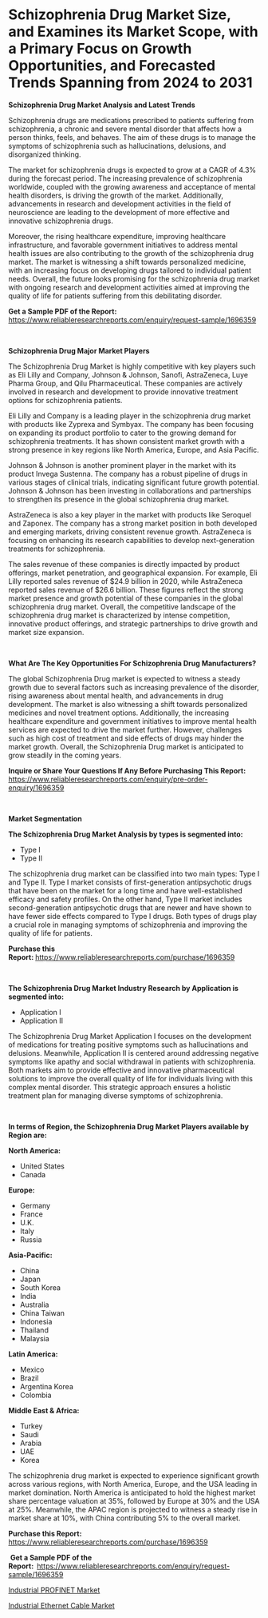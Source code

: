 <p><h1>Schizophrenia Drug Market Size, and Examines its Market Scope, with a Primary Focus on Growth Opportunities, and Forecasted Trends Spanning from 2024 to 2031</h1></p><p><strong>Schizophrenia Drug Market Analysis and Latest Trends</strong></p>
<p><p>Schizophrenia drugs are medications prescribed to patients suffering from schizophrenia, a chronic and severe mental disorder that affects how a person thinks, feels, and behaves. The aim of these drugs is to manage the symptoms of schizophrenia such as hallucinations, delusions, and disorganized thinking.</p><p>The market for schizophrenia drugs is expected to grow at a CAGR of 4.3% during the forecast period. The increasing prevalence of schizophrenia worldwide, coupled with the growing awareness and acceptance of mental health disorders, is driving the growth of the market. Additionally, advancements in research and development activities in the field of neuroscience are leading to the development of more effective and innovative schizophrenia drugs.</p><p>Moreover, the rising healthcare expenditure, improving healthcare infrastructure, and favorable government initiatives to address mental health issues are also contributing to the growth of the schizophrenia drug market. The market is witnessing a shift towards personalized medicine, with an increasing focus on developing drugs tailored to individual patient needs. Overall, the future looks promising for the schizophrenia drug market with ongoing research and development activities aimed at improving the quality of life for patients suffering from this debilitating disorder.</p></p>
<p><strong>Get a Sample PDF of the Report:&nbsp;</strong> <a href="https://www.reliableresearchreports.com/enquiry/request-sample/1696359">https://www.reliableresearchreports.com/enquiry/request-sample/1696359</a></p>
<p>&nbsp;</p>
<p><strong>Schizophrenia Drug Major Market Players</strong></p>
<p><p>The Schizophrenia Drug Market is highly competitive with key players such as Eli Lilly and Company, Johnson & Johnson, Sanofi, AstraZeneca, Luye Pharma Group, and Qilu Pharmaceutical. These companies are actively involved in research and development to provide innovative treatment options for schizophrenia patients.</p><p>Eli Lilly and Company is a leading player in the schizophrenia drug market with products like Zyprexa and Symbyax. The company has been focusing on expanding its product portfolio to cater to the growing demand for schizophrenia treatments. It has shown consistent market growth with a strong presence in key regions like North America, Europe, and Asia Pacific.</p><p>Johnson & Johnson is another prominent player in the market with its product Invega Sustenna. The company has a robust pipeline of drugs in various stages of clinical trials, indicating significant future growth potential. Johnson & Johnson has been investing in collaborations and partnerships to strengthen its presence in the global schizophrenia drug market.</p><p>AstraZeneca is also a key player in the market with products like Seroquel and Zaponex. The company has a strong market position in both developed and emerging markets, driving consistent revenue growth. AstraZeneca is focusing on enhancing its research capabilities to develop next-generation treatments for schizophrenia.</p><p>The sales revenue of these companies is directly impacted by product offerings, market penetration, and geographical expansion. For example, Eli Lilly reported sales revenue of $24.9 billion in 2020, while AstraZeneca reported sales revenue of $26.6 billion. These figures reflect the strong market presence and growth potential of these companies in the global schizophrenia drug market. Overall, the competitive landscape of the schizophrenia drug market is characterized by intense competition, innovative product offerings, and strategic partnerships to drive growth and market size expansion.</p></p>
<p>&nbsp;</p>
<p><strong>What Are The Key Opportunities For Schizophrenia Drug Manufacturers?</strong></p>
<p><p>The global Schizophrenia Drug market is expected to witness a steady growth due to several factors such as increasing prevalence of the disorder, rising awareness about mental health, and advancements in drug development. The market is also witnessing a shift towards personalized medicines and novel treatment options. Additionally, the increasing healthcare expenditure and government initiatives to improve mental health services are expected to drive the market further. However, challenges such as high cost of treatment and side effects of drugs may hinder the market growth. Overall, the Schizophrenia Drug market is anticipated to grow steadily in the coming years.</p></p>
<p><strong>Inquire or Share Your Questions If Any Before Purchasing This Report:</strong> <a href="https://www.reliableresearchreports.com/enquiry/pre-order-enquiry/1696359">https://www.reliableresearchreports.com/enquiry/pre-order-enquiry/1696359</a></p>
<p>&nbsp;</p>
<p><strong>Market Segmentation</strong></p>
<p><strong>The Schizophrenia Drug Market Analysis by types is segmented into:</strong></p>
<p><ul><li>Type I</li><li>Type II</li></ul></p>
<p><p>The schizophrenia drug market can be classified into two main types: Type I and Type II. Type I market consists of first-generation antipsychotic drugs that have been on the market for a long time and have well-established efficacy and safety profiles. On the other hand, Type II market includes second-generation antipsychotic drugs that are newer and have shown to have fewer side effects compared to Type I drugs. Both types of drugs play a crucial role in managing symptoms of schizophrenia and improving the quality of life for patients.</p></p>
<p><strong>Purchase this Report:&nbsp;</strong><a href="https://www.reliableresearchreports.com/purchase/1696359">https://www.reliableresearchreports.com/purchase/1696359</a></p>
<p>&nbsp;</p>
<p><strong>The Schizophrenia Drug Market Industry Research by Application is segmented into:</strong></p>
<p><ul><li>Application I</li><li>Application II</li></ul></p>
<p><p>The Schizophrenia Drug Market Application I focuses on the development of medications for treating positive symptoms such as hallucinations and delusions. Meanwhile, Application II is centered around addressing negative symptoms like apathy and social withdrawal in patients with schizophrenia. Both markets aim to provide effective and innovative pharmaceutical solutions to improve the overall quality of life for individuals living with this complex mental disorder. This strategic approach ensures a holistic treatment plan for managing diverse symptoms of schizophrenia.</p></p>
<p>&nbsp;</p>
<p><strong>In terms of Region, the Schizophrenia Drug Market Players available by Region are:</strong></p>
<p>
    <p> <strong> North America: </strong>
        <ul>
            <li>United States</li>
            <li>Canada</li>
        </ul>
        </p> 
    <p> <strong> Europe: </strong>
        <ul>
            <li>Germany</li>
            <li>France</li>
            <li>U.K.</li>
            <li>Italy</li>
            <li>Russia</li>
        </ul>
        </p> 
    <p> <strong> Asia-Pacific: </strong>
        <ul>
            <li>China</li>
            <li>Japan</li>
            <li>South Korea</li>
            <li>India</li>
            <li>Australia</li>
            <li>China Taiwan</li>
            <li>Indonesia</li>
            <li>Thailand</li>
            <li>Malaysia</li>
        </ul>
        </p> 
    <p> <strong> Latin America: </strong>
        <ul>
            <li>Mexico</li>
            <li>Brazil</li>
            <li>Argentina Korea</li>
            <li>Colombia</li>
        </ul>
        </p> 
    <p> <strong> Middle East & Africa: </strong>
        <ul>
            <li>Turkey</li>
            <li>Saudi</li>
            <li>Arabia</li>
            <li>UAE</li>
            <li>Korea</li>
        </ul>
    </p>
    </p>
<p><p>The schizophrenia drug market is expected to experience significant growth across various regions, with North America, Europe, and the USA leading in market domination. North America is anticipated to hold the highest market share percentage valuation at 35%, followed by Europe at 30% and the USA at 25%. Meanwhile, the APAC region is projected to witness a steady rise in market share at 10%, with China contributing 5% to the overall market.</p></p>
<p><strong>Purchase this Report: </strong><a href="https://www.reliableresearchreports.com/purchase/1696359">https://www.reliableresearchreports.com/purchase/1696359</a></p>
<p>&nbsp;<strong>Get a Sample PDF of the Report:&nbsp;&nbsp;</strong><a href="https://www.reliableresearchreports.com/enquiry/request-sample/1696359">https://www.reliableresearchreports.com/enquiry/request-sample/1696359</a></p>
<p><strong></strong></p>
<p><p><a href="https://issuu.com/reportprime-2/docs/industrial-profinet-market-size-2030.pptx">Industrial PROFINET Market</a></p><p><a href="https://issuu.com/reportprime-2/docs/industrial-ethernet-cable-market-size-2030.pptx">Industrial Ethernet Cable Market</a></p></p>